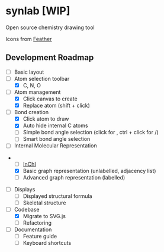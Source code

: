 # synlab [WIP]

Open source chemistry drawing tool

Icons from [Feather](https://feathericons.com/)

## Development Roadmap
- [ ] Basic layout
- [ ] Atom selection toolbar
    - [x] C, N, O
- [ ] Atom management
    - [x] Click canvas to create
    - [x] Replace atom (shift + click)
- [ ] Bond creation
    - [x] Click atom to draw
    - [x] Auto hide internal C atoms
    - [ ] Simple bond angle selection (click for \, ctrl + click for /)
    - [ ] Smart bond angle selection
- [ ] Internal Molecular Representation
-   - [ ] [InChI](https://iupac.org/who-we-are/divisions/division-details/inchi/)
    - [x] Basic graph representation (unlabelled, adjacency list)
    - [ ] Advanced graph representation (labelled)
- [ ] Displays
    - [ ] Displayed structural formula
    - [ ] Skeletal structure
- [ ] Codebase
    - [x] Migrate to SVG.js
    - [ ] Refactoring
- [ ] Documentation
    - [ ] Feature guide
    - [ ] Keyboard shortcuts
